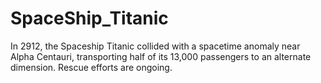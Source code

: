 # SpaceShip_Titanic
In 2912, the Spaceship Titanic collided with a spacetime anomaly near Alpha Centauri, transporting half of its 13,000 passengers to an alternate dimension. Rescue efforts are ongoing.
